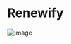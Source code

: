 # Renewify
![image](https://github.com/OtagoPolytechnic/forth-street-studios-s1-24-team-1/assets/104882337/d99792f1-2275-41a6-a98d-2b36b325f883)

